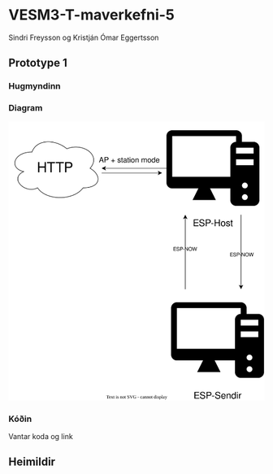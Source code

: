 # VESM3-T-maverkefni-5
Sindri Freysson og Kristján Ómar Eggertsson
## Prototype 1
### Hugmyndinn
### Diagram
![test](https://github.com/Hive-command/VESM3-T-maverkefni-5/blob/main/Prototype1.drawio.svg)
### Kóðin
Vantar koda og link
## Heimildir
